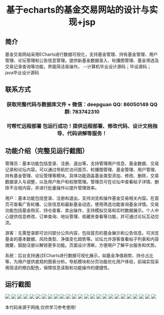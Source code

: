 <p><h1 align="center">基于echarts的基金交易网站的设计与实现+jsp</h1></p>

## 简介
基金交易网站采用ECharts进行数据可视化，支持基金管理、持有基金管理、用户管理、论坛管理和公告信息管理。提供新基金数据录入、轮播图管理、基金筛选及交易记录查询等功能，界面简洁易操作。    --计算机毕业设计源码；毕设源码；java毕业设计源码


## 联系方式
<p><h3 align="center">获取完整代码与数据库文件 + 微信：deepguan QQ: 86050149 QQ群: 783742310</h3></p>
<p><h3 align="center">可帮忙远程部署 包运行成功！提供远程部署、修改代码、设计文档指导、代码讲解等服务！</h3></p>

## 功能介绍（完整见运行截图）
管理员：基本功能包括登录、注册、退出等，支持管理用户信息、基金数据、交易记录和论坛内容。可以通过导航栏访问首页、轮播图管理、基金管理、用户管理、持有基金管理、论坛管理等模块。具体功能涵盖基金类型添加、修改、删除，交易数据录入与调整，以及用户账户和权限管理。管理员可在论坛中查看帖子详情、删除不合规内容，并进行批量操作以提升管理效率。

用户：基本功能包括登录、注册和退出，支持浏览和操作基金交易相关内容。在首页可查看广告轮播、公告信息和最新基金动态，使用筛选功能查询基金详情。交易功能包括基金购买、持仓查看、卖出操作，支持模拟交易和实时数据展示。个人中心提供信息修改、订单查询、地址管理、收藏夹查看等功能，并可通过论坛互动交流。

游客：无需登录即可访问部分公共内容，包括首页的基金展示和公告信息。可浏览基金的基本数据、风险类型、净值变化趋势等。论坛允许游客查看帖子列表和内容摘要，鼓励注册以解锁更多功能。页面设计清晰，方便用户了解平台服务和优势。

系统：后台支持通过ECharts进行数据可视化展示，如基金净值趋势、持仓占比等，为用户提供直观的图表分析。导航模块和分页功能优化用户体验，前端实现采用简洁的橙白配色，保障信息读取和功能操作的便捷性。


## 运行截图
![](img/001.jpg)
![](img/002.jpg)
![](img/003.jpg)
![](img/004.jpg)
![](img/005.jpg)
![](img/006.jpg)
![](img/007.jpg)
![](img/008.jpg)
![](img/009.jpg)
![](img/010.jpg)
![](img/011.jpg)
![](img/012.jpg)
![](img/013.jpg)
![](img/014.jpg)
![](img/015.jpg)
![](img/016.jpg)
![](img/017.jpg)
![](img/018.jpg)
![](img/019.jpg)
![](img/020.jpg)
![](img/021.jpg)
![](img/022.jpg)
![](img/023.jpg)
![](img/024.jpg)
![](img/025.jpg)

<p>本代码来源于网络,仅供学习参考使用!</p>
